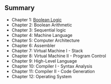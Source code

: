 Summary
----
- Chapter 1: [Boolean Logic](https://github.com/woukl22/the-elements-of-computing-systems/blob/main/Summary/Chapter%201:%20Boolean%20Logic.md)
- Chapter 2: Boolean Arithmetic
- Chapter 3: Sequential logic
- Chapter 4: Machine Language
- Chapter 5: Computer Architecture
- Chapter 6: Assembler
- Chapter 7: Virtual Machine I - Stack
- Chapter 8: Virtual Machine II - Program Control
- Chapter 9: High-Level Language
- Chapter 10: Compiler I - Syntax Analysis
- Chapter 11: Compiler II - Code Generation
- Chapter 12: Operating System

